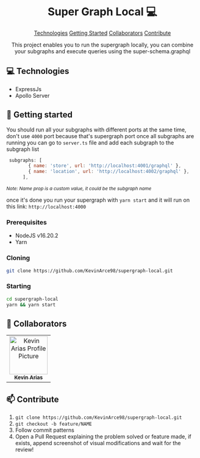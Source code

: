 
<h1 align="center" style="font-weight: bold;">Super Graph Local 💻</h1>

<p align="center">
<a href="#tech">Technologies</a>
<a href="#started">Getting Started</a>
<a href="#colab">Collaborators</a>
<a href="#contribute">Contribute</a>
</p>

<p align="center">This project enables you to run the supergraph locally, you can combine your subgraphs and execute queries using the super-schema.graphql</p>

<h2 id="technologies">💻 Technologies</h2>

- ExpressJs
- Apollo Server

<h2 id="started">🚀 Getting started</h2>

You should run all your subgraphs with different ports at the same time, don't use `4000` port because that's supergraph port
once all subgraphs are running you can go to `server.ts` file and add each subgraph to the subgraph list
```js
 subgraphs: [
        { name: 'store', url: 'http://localhost:4001/graphql' },
        { name: 'location', url: 'http://localhost:4002/graphql' },
      ],
```
<i style="font-size:12px">Note: Name prop is a custom value, it could be the subgraph name </i>

once it's done you run your supergraph with `yarn start` and it will run on this link: `http://localhost:4000`

<h3>Prerequisites</h3>

- NodeJS v16.20.2
- Yarn

<h3>Cloning</h3>

```bash
git clone https://github.com/KevinArce98/supergraph-local.git
```

<h3>Starting</h3>

```bash
cd supergraph-local
yarn && yarn start
```

<h2 id="colab">🤝 Collaborators</h2>

<table>
<tr>

<td align="center">
    <a href="https://github.com/KevinArce98">
        <img src="https://avatars.githubusercontent.com/u/18059982?v=4" width="100px;" alt="Kevin Arias Profile Picture"/><br>
        <sub>
            <b>Kevin Arias</b>
        </sub>
    </a>
</td>

</tr>
</table>

<h2 id="contribute">📫 Contribute</h2>

1. `git clone https://github.com/KevinArce98/supergraph-local.git`
2. `git checkout -b feature/NAME`
3. Follow commit patterns
4. Open a Pull Request explaining the problem solved or feature made, if exists, append screenshot of visual modifications and wait for the review!
